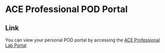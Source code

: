# ACE Professional POD Portal

## Link
You can view your personal POD portal by accessing the
<a href="https://portal.ace.aviatrixlab.com/" target="_blank">ACE Professional Lab Portal</a>
